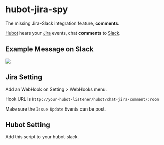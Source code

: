 # hubot-jira-spy
The missing Jira-Slack integration feature, **comments**.

[Hubot](https://hubot.github.com/) hears your [Jira](https://www.atlassian.com/software/jira) events, chat **comments** to [Slack](https://slack.com/).


## Example Message on Slack

![](https://raw.githubusercontent.com/mnpk/hubot-jira-spy/master/jira-spy-example.png)

## Jira Setting
Add an WebHook on Setting > WebHooks menu.

Hook URL is `http://your-hubot-listener/hubot/chat-jira-comment/:room`

Make sure the `Issue Update` Events can be post.

## Hubot Setting
Add this script to your hubot-slack.

